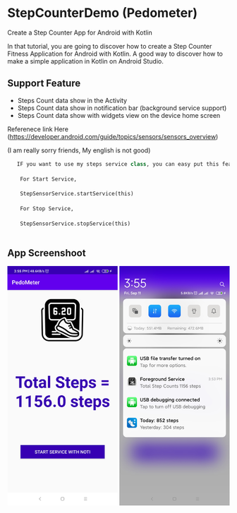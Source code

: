 # StepCounterDemo (Pedometer)

  Create a Step Counter App for Android with Kotlin

   In that tutorial, you are going to discover how to create a Step Counter Fitness Application for Android with Kotlin. A good way to discover how to make a simple application in Kotlin on Android Studio.
   
## Support Feature
* Steps Count data   show in the Activity
* Steps Count data  show in notification bar (background service support)
* Steps Count data  show  with widgets view on the device home screen

Referenece link Here (https://developer.android.com/guide/topics/sensors/sensors_overview)

(I am really sorry friends, My english is not good)

```python
   IF you want to use my steps service class, you can easy put this features in your codesbase.
   
    For Start Service,
    
    StepSensorService.startService(this)
    
    For Stop Service,
    
    StepSensorService.stopService(this)
   
```

App Screenshoot
--------

   <img alt="Screen 1" src="https://github.com/dev-mgkaung/StepCounterDemo/blob/master/screen_shot_1.jpg" width="250"/>   <img alt="Screen 2" src="https://github.com/dev-mgkaung/StepCounterDemo/blob/master/screen_shot_2.jpg" width="250"/>
